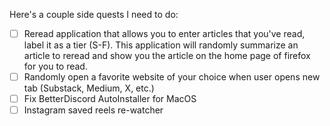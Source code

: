 Here's a couple side quests I need to do:
- [ ] Reread application that allows you to enter articles that you've read, label it as a tier (S-F). This application will randomly summarize an article to reread and show you the article on the home page of firefox for you to read. 
- [ ] Randomly open a favorite website of your choice when user opens new tab (Substack, Medium, X, etc.)
- [ ] Fix BetterDiscord AutoInstaller for MacOS
- [ ] Instagram saved reels re-watcher